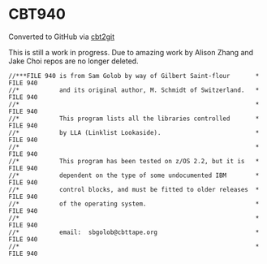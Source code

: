 # CBT940
Converted to GitHub via [cbt2git](https://github.com/wizardofzos/cbt2git)

This is still a work in progress. 
Due to amazing work by Alison Zhang and Jake Choi repos are no longer deleted.

```
//***FILE 940 is from Sam Golob by way of Gilbert Saint-flour       *   FILE 940
//*           and its original author, M. Schmidt of Switzerland.   *   FILE 940
//*                                                                 *   FILE 940
//*           This program lists all the libraries controlled       *   FILE 940
//*           by LLA (Linklist Lookaside).                          *   FILE 940
//*                                                                 *   FILE 940
//*           This program has been tested on z/OS 2.2, but it is   *   FILE 940
//*           dependent on the type of some undocumented IBM        *   FILE 940
//*           control blocks, and must be fitted to older releases  *   FILE 940
//*           of the operating system.                              *   FILE 940
//*                                                                 *   FILE 940
//*           email:  sbgolob@cbttape.org                           *   FILE 940
//*                                                                 *   FILE 940
```
